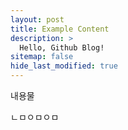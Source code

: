 ```yaml
---
layout: post
title: Example Content
description: >
  Hello, Github Blog!
sitemap: false
hide_last_modified: true
---
```


내용물

ㄴㅁㅇㅁㅇㅁ
